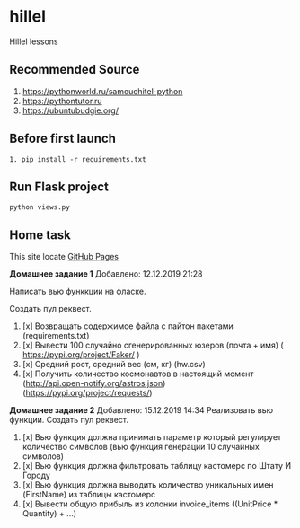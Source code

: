 # hillel
Hillel lessons


## Recommended Source
1. https://pythonworld.ru/samouchitel-python
2. https://pythontutor.ru
3. https://ubuntubudgie.org/


## Before first launch
```
1. pip install -r requirements.txt
```


## Run Flask project
```
python views.py
```


## Home task
This site locate [GitHub Pages](https://github.com/miha-pavel/hillel)

**Домашнее задание 1**
Добавлено: 12.12.2019 21:28

Написать вью функкции на фласке.

Создать пул реквест.

1. [x] Возвращать содержимое файла с пайтон пакетами (requirements.txt)
2. [x] Вывести 100 случайно сгенерированных юзеров (почта + имя) ( https://pypi.org/project/Faker/ )
3. [x] Средний рост, средний вес (см, кг) (hw.csv)
4. [x] Получить количество космонавтов в настоящий момент (http://api.open-notify.org/astros.json) (https://pypi.org/project/requests/)


**Домашнее задание 2**
Добавлено: 15.12.2019 14:34
Реализовать вью функции.
Создать пул реквест.

1. [x] Вью функция должна принимать параметр который регулирует количество символов (вью функция генерации 10 случайных символов)
2. [x] Вью функция должна фильтровать таблицу кастомерс по Штату И Городу
3. [x] Вью функция должна выводить количество уникальных имен (FirstName) из таблицы кастомерс
4. [x] Вывести общую прибыль из колонки invoice_items ((UnitPrice * Quantity) + ...)
```
